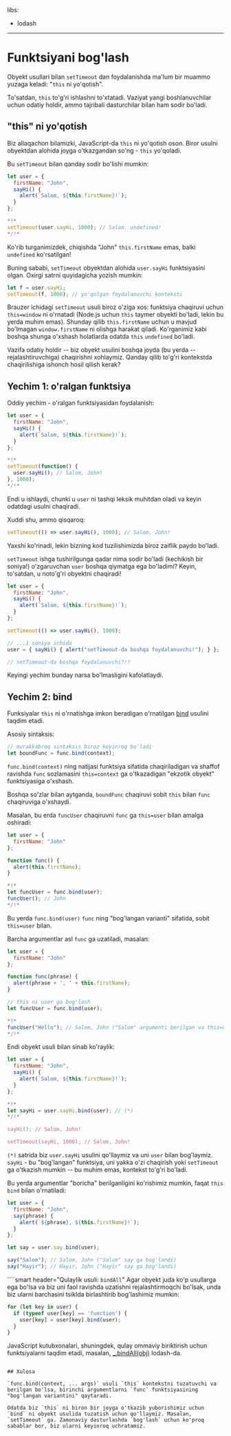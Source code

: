libs:
  - lodash

---

# Funktsiyani bog'lash

Obyekt usullari bilan `setTimeout` dan foydalanishda ma'lum bir muammo yuzaga keladi: "`this` ni yo'qotish".

To'satdan, `this` to'g'ri ishlashni to'xtatadi. Vaziyat yangi boshlanuvchilar uchun odatiy holdir, ammo tajribali dasturchilar bilan ham sodir bo'ladi.

## "this" ni yo'qotish

Biz allaqachon bilamizki, JavaScript-da `this` ni yo'qotish oson. Biror usulni obyektdan alohida joyga o'tkazgandan so'ng - `this` yo'qoladi.

Bu `setTimeout` bilan qanday sodir bo'lishi mumkin:

```js run
let user = {
  firstName: "John",
  sayHi() {
    alert(`Salom, ${this.firstName}!`);
  }
};

*!*
setTimeout(user.sayHi, 1000); // Salom, undefined!
*/!*
```

Ko'rib turganimizdek, chiqishda "John" `this.firstName` emas, balki `undefined` ko'rsatilgan!

Buning sababi, `setTimeout` obyektdan alohida `user.sayHi` funktsiyasini olgan. Oxirgi satrni quyidagicha yozish mumkin:

```js
let f = user.sayHi;
setTimeout(f, 1000); // yo'qolgan foydalanuvchi konteksti
```

Brauzer ichidagi `setTimeout` usuli biroz o'ziga xos: funktsiya chaqiruvi uchun `this=window` ni o'rnatadi (Node.js uchun `this` taymer obyekti bo'ladi, lekin bu yerda muhim emas). Shunday qilib `this.firstName` uchun u mavjud bo'lmagan `window.firstName` ni olishga harakat qiladi. Ko'rganimiz kabi boshqa shunga o'xshash holatlarda odatda `this` `undefined` bo'ladi.

Vazifa odatiy holdir -- biz obyekt usulini boshqa joyda (bu yerda -- rejalashtiruvchiga) chaqirishni xohlaymiz. Qanday qilib to'g'ri kontekstda chaqirilishiga ishonch hosil qilish kerak?

## Yechim 1: o'ralgan funktsiya

Oddiy yechim - o'ralgan funktsiyasidan foydalanish:

```js run
let user = {
  firstName: "John",
  sayHi() {
    alert(`Salom, ${this.firstName}!`);
  }
};

*!*
setTimeout(function() {
  user.sayHi(); // Salom, John!
}, 1000);
*/!*
```

Endi u ishlaydi, chunki u `user` ni tashqi leksik muhitdan oladi va keyin odatdagi usulni chaqiradi.

Xuddi shu, ammo qisqaroq:

```js
setTimeout(() => user.sayHi(), 1000); // Salom, John!
```

Yaxshi ko'rinadi, lekin bizning kod tuzilishimizda biroz zaiflik paydo bo'ladi.

`setTimeout` ishga tushirilgunga qadar nima sodir bo'ladi (kechikish bir soniya!) o'zgaruvchan `user` boshqa qiymatga ega bo'ladimi? Keyin, to'satdan, u noto'g'ri obyektni chaqiradi!


```js run
let user = {
  firstName: "John",
  sayHi() {
    alert(`Salom, ${this.firstName}!`);
  }
};

setTimeout(() => user.sayHi(), 1000);

// ...1 soniya ichida
user = { sayHi() { alert("setTimeout-da boshqa foydalanuvchi!"); } };

// setTimeout-da boshqa foydalanuvchi?!?
```

Keyingi yechim bunday narsa bo'lmasligini kafolatlaydi.

## Yechim 2: bind

Funksiyalar `this` ni o'rnatishga imkon beradigan o'rnatilgan [bind](mdn:js/Function/bind) usulini taqdim etadi.

Asosiy sintaksis:

```js
// murakkabroq sintaksis biroz keyinroq bo'ladi
let boundFunc = func.bind(context);
```

`func.bind(context)` ning natijasi funktsiya sifatida chaqiriladigan va shaffof ravishda `func` sozlamasini `this=context` ga o'tkazadigan "ekzotik obyekt" funktsiyasiga o'xshash.

Boshqa so'zlar bilan aytganda, `boundFunc` chaqiruvi sobit `this` bilan `func` chaqiruviga o'xshaydi.

Masalan, bu erda `funcUser` chaqiruvni `func` ga `this=user` bilan amalga oshiradi:

```js run  
let user = {
  firstName: "John"
};

function func() {
  alert(this.firstName);
}

*!*
let funcUser = func.bind(user);
funcUser(); // John  
*/!*
```

Bu yerda `func.bind(user)` `func` ning "bog'langan varianti" sifatida, sobit `this=user` bilan.

Barcha argumentlar asl `func` ga uzatiladi, masalan:

```js run  
let user = {
  firstName: "John"
};

function func(phrase) {
  alert(phrase + ', ' + this.firstName);
}

// this ni user ga bog'lash
let funcUser = func.bind(user);

*!*
funcUser("Hello"); // Salom, John ("Salom" argumenti berilgan va this=user)
*/!*
```

Endi obyekt usuli bilan sinab ko'raylik:


```js run
let user = {
  firstName: "John",
  sayHi() {
    alert(`Salom, ${this.firstName}!`);
  }
};

*!*
let sayHi = user.sayHi.bind(user); // (*)
*/!*

sayHi(); // Salom, John!

setTimeout(sayHi, 1000); // Salom, John!
```

`(*)` satrida biz `user.sayHi` usulini qo'llaymiz va uni `user` bilan bog'laymiz. `sayHi` - bu "bog'langan" funktsiya, uni yakka o'zi chaqirish yoki `setTimeout` ga o'tkazish mumkin -- bu muhim emas, kontekst to'g'ri bo'ladi.

Bu yerda argumentlar "boricha" berilganligini ko'rishimiz mumkin, faqat `this` `bind` bilan o'rnatiladi:

```js run
let user = {
  firstName: "John",
  say(phrase) {
    alert(`${phrase}, ${this.firstName}!`);
  }
};

let say = user.say.bind(user);

say("Salom"); // Salom, John ("Salom" say ga bog'landi)
say("Hayir"); // Hayir, John ("Hayir" say ga bog'landi)
```

````smart header="Qulaylik usuli: `bindAll`"
Agar obyekt juda ko'p usullarga ega bo'lsa va biz uni faol ravishda uzatishni rejalashtirmoqchi bo'lsak, unda biz ularni barchasini tsiklda birlashtirib bog'lashimiz mumkin:

```js
for (let key in user) {
  if (typeof user[key] == 'function') {
    user[key] = user[key].bind(user);
  }
}
```

JavaScript kutubxonalari, shuningdek, qulay ommaviy biriktirish uchun funktsiyalarni taqdim etadi, masalan, [_.bindAll(obj)](http://lodash.com/docs#bindAll) lodash-da.
````

## Xulosa

`func.bind(context, ... args)` usuli `this` kontekstni tuzatuvchi va berilgan bo'lsa, birinchi argumentlarni `func` funktsiyasining "bog'langan variantini" qaytaradi.

Odatda biz `this` ni biron bir joyga o'tkazib yuborishimiz uchun `bind` ni obyekt usulida tuzatish uchun qo'llaymiz. Masalan, `setTimeout` ga. Zamonaviy dasturlashda `bog'lash` uchun ko'proq sabablar bor, biz ularni keyinroq uchratamiz.
